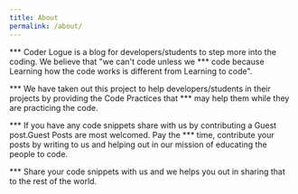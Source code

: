 ```yaml
---
title: About
permalink: /about/
---
```

*** Coder Logue is a blog for developers/students to step more into the coding. We believe that "we can't code unless we *** code because Learning how the code works is different from Learning to code". 

*** We have taken out this project to help developers/students in their projects by  providing the Code Practices that *** may help them while they are practicing the code.

*** If you have any code snippets share with us by contributing a Guest post.Guest Posts are most welcomed. Pay the    *** time, contribute your posts by writing to us and helping out in our mission of educating the people to code. 

*** Share your code snippets with us and we helps you out in sharing that to the rest of the world.

